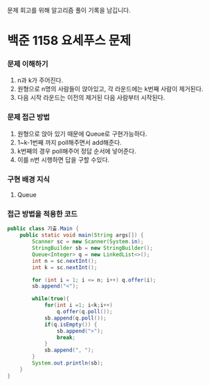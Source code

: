 문제 회고를 위해 알고리즘 풀이 기록을 남깁니다.

# 백준 1158 요세푸스 문제


### 문제 이해하기
1. n과 k가 주어진다.
2. 원형으로 n명의 사람들이 앉아있고, 각 라운드에는 k번째 사람이 제거된다.
3. 다음 시작 라운드는 이전의 제거된 다음 사람부터 시작된다.


### 문제 접근 방법
1. 원형으로 앉아 있기 때문에 Queue로 구현가능하다.
2. 1~k-1번째 까지 poll해주면서 add해준다.
3. k번째의 경우 poll해주어 정답 순서에 넣어준다.
4. 이를 n번 시행하면 답을 구할 수있다.

### 구현 배경 지식
1. Queue

### 접근 방법을 적용한 코드
```java
public class 기출.Main {
    public static void main(String args[]) {
        Scanner sc = new Scanner(System.in);
        StringBuilder sb = new StringBuilder();
        Queue<Integer> q = new LinkedList<>();
        int n = sc.nextInt();
        int k = sc.nextInt();

        for (int i = 1; i <= n; i++) q.offer(i);
        sb.append("<");

        while(true){
            for(int i =1; i<k;i++)
                q.offer(q.poll());
            sb.append(q.poll());
            if(q.isEmpty()) {
                sb.append(">");
                break;
            }
            sb.append(", ");
        }
        System.out.println(sb);
    }
}
```

